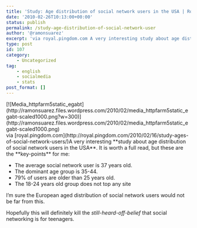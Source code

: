 ```yaml
---
title: 'Study: Age distribution of social network users in the USA | Royal Pingdom'
date: '2010-02-26T10:13:00+00:00'
status: publish
permalink: /study-age-distribution-of-social-network-user
author: '@ramonsuarez'
excerpt: 'via royal.pingdom.com A very interesting study about age distribution of social network users in the USA. It is worth a full read, but these are the key-points for me: The average social network user is 37 years old. The dominant age group is 35-4...'
type: post
id: 107
category:
    - Uncategorized
tag:
    - english
    - socialmedia
    - stats
post_format: []
---
```

<div class="p_embed p_image_embed">[![Media_httpfarm5static_egabt](http://ramonsuarez.files.wordpress.com/2010/02/media_httpfarm5static_egabt-scaled1000.png?w=300)](http://ramonsuarez.files.wordpress.com/2010/02/media_httpfarm5static_egabt-scaled1000.png)</div>via [royal.pingdom.com](http://royal.pingdom.com/2010/02/16/study-ages-of-social-network-users/)</div>A very interesting **study about age distribution of social network users in the USA**. It is worth a full read, but these are the **key-points** for me:

- The average social network user is 37 years old.
- The dominant age group is 35-44.
- 79% of users are older than 25 years old.
- The 18-24 years old group does not top any site

I’m sure the European aged distribution of social network users would not be far from this.

Hopefully this will definitely kill the *still-heard-off-belief* that social networking is for teenagers.

</div>
